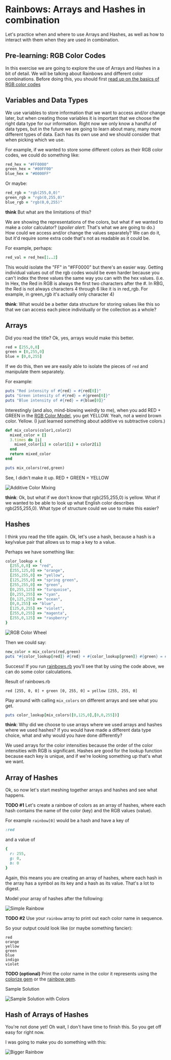 # Rainbows: Arrays and Hashes in combination
Let's practice when and where to use Arrays and Hashes, as well as how to interact with them when they are used in combination.

## Pre-learning: RGB Color Codes
In this exercise we are going to explore the use of Arrays and Hashes in a bit of detail. We will be talking about Rainbows and different color combinations. Before doing this, you should first [read up on the basics of RGB color codes](https://en.wikipedia.org/wiki/RGB_color_model)

## Variables and Data Types
We use variables to store information that we want to access and/or change later, but when creating those variables it is important that we choose the right data type for our information. Right now we only know a handful of data types, but in the future we are going to learn about many, many more different types of data. Each has its own use and we should consider that when picking which we use.

For example, if we wanted to store some different colors as their RGB color codes, we could do something like:

```ruby
red_hex = "#FF0000"
green_hex = "#00FF00"
blue_hex = "#0000FF"
```

Or maybe:

```ruby
red_rgb = "rgb(255,0,0)"
green_rgb = "rgb(0,255,0)"
blue_rgb = "rgb(0,0,255)"
```

**think** But what are the limitations of this?

We are showing the representations of the colors, but what if we wanted to make a color calculator? (_spoiler alert_: That's what we are going to do.) How could we access and/or change the values separately? We can do it, but it'd require some extra code that's not as readable as it could be.

For example, perhaps:

```ruby
red_val = red_hex[1..2]
```

This would isolate the "FF" in "#FF0000" but there's an easier way. Getting individual values out of the rgb codes would be even harder because you can't index the three values the same way you can with the hex values. (i.e. In Hex, the Red in RGB is always the first two characters after the #. In RBG, the Red is not always characters 4 through 6 like it is in red_rgb. For example, in green_rgb it's actually only character 4)

**think**: What would be a better data structure for storing values like this so that we can access each piece individually or the collection as a whole?

## Arrays
Did you read the title? Ok, yes, arrays would make this better.

```ruby
red = [255,0,0]
green = [0,255,0]
blue = [0,0,255]
```

If we do this, then we are easily able to isolate the pieces of `red` and manipulate them separately.

For example:

```ruby
puts "Red intensity of #{red} = #{red[0]}"
puts "Green intensity of #{red} = #{green[0]}"
puts "Blue intensity of #{red} = #{blue[0]}"
```

Interestingly (and also, mind-blowing weirdly to me), when you add RED + GREEN in the [RGB Color Model](https://en.wikipedia.org/wiki/RGB_color_model#Additive_primary_colors), you get YELLOW. Yeah, not a weird brown color. Yellow. (I just learned something about additive vs subtractive colors.)

```ruby
def mix_colors(color1,color2)
  mixed_color = []
  3.times do |i|
    mixed_color[i] = color1[i] + color2[i]
  end
  return mixed_color
end

puts mix_colors(red,green)
```

See, I didn't make it up. RED + GREEN = YELLOW

![Additive Color Mixing](images/rgb-mixing.jpg)

**think**: Ok, but what if we don't know that rgb(255,255,0) is yellow. What if we wanted to be able to look up what English color describes rgb(255,255,0). What type of structure could we use to make this easier?

## Hashes

I think you read the title again. Ok, let's use a hash, because a hash is a key/value pair that allows us to map a key to a value.

Perhaps we have something like:

```ruby
color_lookup = {
  [255,0,0] => "red",
  [255,125,0] => "orange",
  [255,255,0] => "yellow",
  [125,255,0] => "spring green",
  [255,255,0] => "green",
  [0,255,125] => "turquoise",
  [0,255,255] => "cyan",
  [0,125,255] => "ocean",
  [0,0,255] => "blue",
  [125,0,255] => "violet",
  [255,0,255] => "magenta",
  [255,0,125] => "raspberry"
}
```

![RGB Color Wheel](images/rgb-color-wheel.jpg)

Then we could say:

```ruby
new_color = mix_colors(red,green)
puts "#{color_lookup[red]} #{red} + #{color_lookup[green]} #{green} = #{color_lookup[new_color]} #{new_color}"
```

Success! If you run [rainbows.rb](rainbows.rb) you'll see that by using the code above, we can do some color calculations.

Result of rainbows.rb
```
red [255, 0, 0] + green [0, 255, 0] = yellow [255, 255, 0]
```

Play around with calling `mix_colors` on different arrays and see what you get.

```ruby
puts color_lookup[mix_colors([0,125,0],[0,0,255])]
```

**think**: Why did we choose to use arrays where we used arrays and hashes where we used hashes? If you would have made a different data type choice, what and why would you have done differently?

We used arrays for the color intensities because the order of the color intensities with RGB is significant. Hashes are good for the lookup function because each key is unique, and if we're looking something up that's what we want.

## Array of Hashes

Ok, so now let's start meshing together arrays and hashes and see what happens.

**TODO #1**
Let's create a rainbow of colors as an array of hashes, where each hash contains the name of the color (key) and the RGB values (value).

For example `rainbow[0]` would be a hash and have a key of

```ruby
:red
```
and a value of

```ruby
{
  r: 255,
  g: 0,
  b: 0
}
```

Again, this means you are creating an array of hashes, where each hash in the array has a symbol as its key and a hash as its value. That's a lot to digest.

Model your array of hashes after the following:

![Simple Rainbow](images/rainbow-rgb.jpg)

**TODO #2**
Use your `rainbow` array to print out each color name in sequence.

So your output could look like (or maybe something fancier):

```
red
orange
yellow
green
blue
indigo
violet
```

**TODO (optional)**
Print the color name in the color it represents using the [colorize gem](https://github.com/fazibear/colorize) or the [rainbow gem](https://github.com/sickill/rainbow).

Sample Solution

![Sample Solution with Colors](images/terminal-screenshot.png)


## Hash of Arrays of Hashes

You're not done yet! Oh wait, I don't have time to finish this. So you get off easy for right now.

I was going to make you do something with this:

![Bigger Rainbow](images/larger-rainbow-rgb.jpg)
